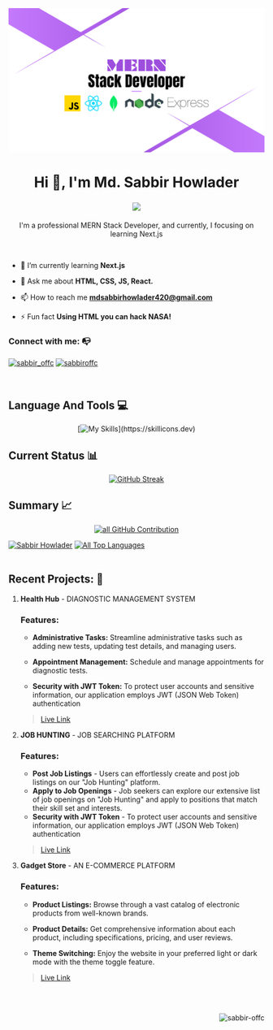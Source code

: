 [![MasterHead](/Images/banner.png)](https://www.facebook.com/sabbir.offc)

<h1 align="center">Hi 👋, I'm Md. Sabbir Howlader</h1>   
<h3 align="center">
  <a href="https://github.com/Ratheshan03/readme-typing-svg"><img src="https://readme-typing-svg.herokuapp.com?lines=React+Developer;Frontend+Developer;&center=true&width=500&height=50"></a>
</h3>
<p align='center' >I'm a professional MERN Stack Developer, and currently, I focusing on learning Next.js</p>
<br/>

- 🌱 I’m currently learning **Next.js**

- 💬 Ask me about **HTML, CSS, JS, React.**

- 📫 How to reach me **mdsabbirhowlader420@gmail.com**

- ⚡ Fun fact **Using HTML you can hack NASA!**

### Connect with me: 📭

<p align="left">
<a href="https://twitter.com/sabbir_offc" target="blank"><img align="center" src="https://raw.githubusercontent.com/rahuldkjain/github-profile-readme-generator/master/src/images/icons/Social/twitter.svg" alt="sabbir_offc" height="30" width="40" /></a>
<a href="https://linkedin.com/in/sabbiroffc" target="blank"><img align="center" src="https://raw.githubusercontent.com/rahuldkjain/github-profile-readme-generator/master/src/images/icons/Social/linked-in-alt.svg" alt="sabbiroffc" height="30" width="40" /></a>
</p>
<br/>

## Language And Tools 💻

<div align="center">

[![My Skills](https://skillicons.dev/icons?i=html,css,tailwind,react,js,express,mongodb,vscode,git,figma,firebase,)](https://skillicons.dev)

</div>

## Current Status 📊

<div align="center">

[![GitHub Streak](https://github-readme-streak-stats.herokuapp.com?user=sabbir-offc&theme=panda&hide_border=true&border_radius=3)](https://git.io/streak-stats)

</div>

## Summary 📈

<p align="center">
  <a href="https://github.com/sabbir-offc">
    <img src="https://github-profile-summary-cards.vercel.app/api/cards/profile-details?username=sabbir-offc&theme=2077" alt="all GitHub Contribution"/>
  </a>
</p>

<a> 
    <a href="https://github.com/sabbir-offc"><img alt="Sabbir Howlader" src="http://github-profile-summary-cards.vercel.app/api/cards/stats?username=sabbir-offc&theme=2077" height="192px" width="49.5%"/></a>
<a href="https://github.com/sabbir-offc"><img alt="All  Top Languages" src="http://github-profile-summary-cards.vercel.app/api/cards/repos-per-language?username=sabbir-offc&theme=2077" height="192px" width="49.5%"/></a>
  <br/>
</a>
<br/>

## Recent Projects: 📝

1. **Health Hub** - DIAGNOSTIC MANAGEMENT
   SYSTEM

   ### Features:

   - **Administrative Tasks:** Streamline administrative tasks such as adding new tests, updating test details, and managing users.

   - **Appointment Management:** Schedule and manage appointments for diagnostic tests.

   - **Security with JWT Token:** To protect user accounts and sensitive information, our application employs JWT (JSON Web Token) authentication

   > [Live Link](https://diagnostic-center-1ba53.web.app/)

2. **JOB HUNTING** - JOB SEARCHING PLATFORM

   ### Features:

   - **Post Job Listings** - Users can effortlessly create and post job listings on our "Job Hunting" platform.
   - **Apply to Job Openings** - Job seekers can explore our extensive list of job openings on "Job Hunting" and apply to positions that match their skill set and interests.
   - **Security with JWT Token** - To protect user accounts and sensitive information, our application employs JWT (JSON Web Token) authentication

   > [Live Link](https://job-hunting-cf12c.web.app/)

3. **Gadget Store** - AN E-COMMERCE PLATFORM

   ### Features:

   - **Product Listings:** Browse through a vast catalog of electronic products from well-known brands.
   - **Product Details:** Get comprehensive information about each product, including specifications, pricing, and user reviews.

   - **Theme Switching:** Enjoy the website in your preferred light or dark mode with the theme toggle feature.

   > [Live Link](https://brand-shop-acfd4.firebaseapp.com/)

<br/>
<br/>
<p align="right"> <img src="https://komarev.com/ghpvc/?username=sabbir-offc&label=Profile%20views&color=0e75b6&style=flat" alt="sabbir-offc" /> </p>
